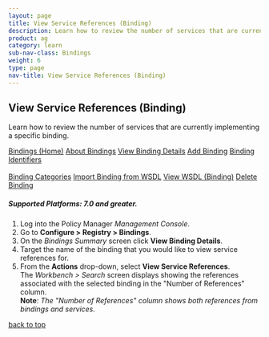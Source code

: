 ```yaml
---
layout: page
title: View Service References (Binding)
description: Learn how to review the number of services that are currently implementing a specific binding.
product: ag
category: learn
sub-nav-class: Bindings
weight:	6
type: page
nav-title: View Service References (Binding)
---
```


## View Service References (Binding)

Learn how to review the number of services that are currently implementing a specific binding.

<a href="bindings_toc.html" class="button secondary">Bindings (Home)</a> <a href="../bindings/about_bindings.html" class="button secondary">About Bindings</a> <a href="../bindings/view_binding_details.html" class="button secondary">View Binding Details</a>    <a href="../bindings/add_binding.html" class="button secondary">Add Binding</a>  <a href="../bindings/binding_identifiers.html" class="button secondary">Binding Identifiers</a> <br><br><a href="../bindings/binding_categories.html" class="button secondary">Binding Categories</a> <a href="../bindings/import_binding_from_wsdl.html" class="button secondary">Import Binding from WSDL</a>  <a href="../bindings/view_wsdl_binding.html" class="button secondary">View WSDL (Binding)</a> <a href="../bindings/delete_binding.html" class="button secondary">Delete Binding</a>
<h5 class="stamp">Supported Platforms: 7.0 and greater.</h5>

1. Log into the Policy Manager *Management Console*.
2. Go to **Configure > Registry > Bindings**.  
2. On the *Bindings Summary* screen click **View Binding Details**.  
3. Target the name of the binding that you would like to view service references for.  
4. From the **Actions** drop-down, select **View Service References**.  
The *Workbench > Search* screen displays showing the references associated with the selected binding in the "Number of References" column.  
**Note**: *The "Number of References" column shows both references from bindings and services.*

<a href="#top">back to top</a> 